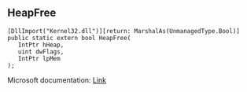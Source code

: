 ## HeapFree

```
[DllImport("Kernel32.dll")][return: MarshalAs(UnmanagedType.Bool)]
public static extern bool HeapFree(
   IntPtr hHeap,
   uint dwFlags,
   IntPtr lpMem
);
```

Microsoft documentation: [Link](https://docs.microsoft.com/en-us/windows/win32/api/heapapi/nf-heapapi-heapfree)
